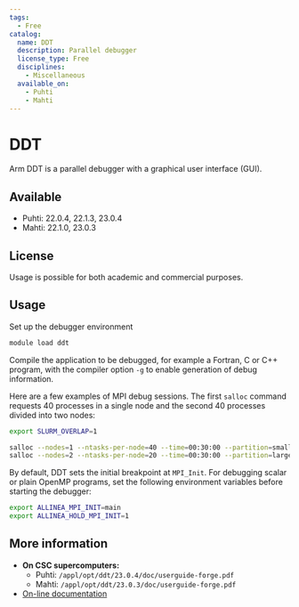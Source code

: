 ```yaml
---
tags:
  - Free
catalog:
  name: DDT
  description: Parallel debugger
  license_type: Free
  disciplines:
    - Miscellaneous
  available_on:
    - Puhti
    - Mahti
---
```


# DDT

Arm DDT is a parallel debugger with a graphical user interface (GUI).

## Available

* Puhti: 22.0.4, 22.1.3, 23.0.4
* Mahti: 22.1.0, 23.0.3

## License

Usage is possible for both academic and commercial purposes.

## Usage

Set up the debugger environment

```bash
module load ddt
```

Compile the application to be debugged, for example a Fortran, C or C++
program, with the compiler option `-g` to enable generation of debug
information.

Here are a few examples of MPI debug sessions. The first
`salloc` command requests 40 processes in a single node and the second 40 processes divided
into two nodes:

```bash
export SLURM_OVERLAP=1

salloc --nodes=1 --ntasks-per-node=40 --time=00:30:00 --partition=small --account=<project_id> ddt srun ./debug_enabled_code
salloc --nodes=2 --ntasks-per-node=20 --time=00:30:00 --partition=large --account=<project_id> ddt srun ./debug_enabled_code
```

By default, DDT sets the initial breakpoint at `MPI_Init`. For debugging scalar or plain OpenMP
programs, set the following environment variables before starting the debugger:

```bash
export ALLINEA_MPI_INIT=main
export ALLINEA_HOLD_MPI_INIT=1
```

## More information

* **On CSC supercomputers:**
    * Puhti: `/appl/opt/ddt/23.0.4/doc/userguide-forge.pdf`
    * Mahti: `/appl/opt/ddt/23.0.3/doc/userguide-forge.pdf`
* [On-line documentation](https://developer.arm.com/documentation/101136/22-1-3/DDT)
